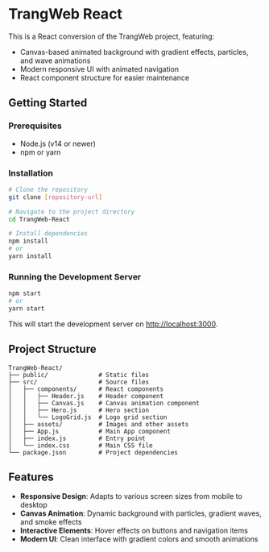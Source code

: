 # TrangWeb React

This is a React conversion of the TrangWeb project, featuring:

- Canvas-based animated background with gradient effects, particles, and wave animations
- Modern responsive UI with animated navigation
- React component structure for easier maintenance

## Getting Started

### Prerequisites

- Node.js (v14 or newer)
- npm or yarn

### Installation

```bash
# Clone the repository
git clone [repository-url]

# Navigate to the project directory
cd TrangWeb-React

# Install dependencies
npm install
# or
yarn install
```

### Running the Development Server

```bash
npm start
# or
yarn start
```

This will start the development server on [http://localhost:3000](http://localhost:3000).

## Project Structure

```
TrangWeb-React/
├── public/              # Static files
├── src/                 # Source files
│   ├── components/      # React components
│   │   ├── Header.js    # Header component
│   │   ├── Canvas.js    # Canvas animation component
│   │   ├── Hero.js      # Hero section
│   │   └── LogoGrid.js  # Logo grid section
│   ├── assets/          # Images and other assets
│   ├── App.js           # Main App component
│   ├── index.js         # Entry point
│   └── index.css        # Main CSS file
└── package.json         # Project dependencies
```

## Features

- **Responsive Design**: Adapts to various screen sizes from mobile to desktop
- **Canvas Animation**: Dynamic background with particles, gradient waves, and smoke effects
- **Interactive Elements**: Hover effects on buttons and navigation items
- **Modern UI**: Clean interface with gradient colors and smooth animations 